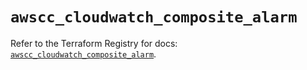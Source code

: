 # `awscc_cloudwatch_composite_alarm`

Refer to the Terraform Registry for docs: [`awscc_cloudwatch_composite_alarm`](https://registry.terraform.io/providers/hashicorp/awscc/0.70.0/docs/resources/cloudwatch_composite_alarm).
